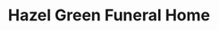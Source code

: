 ---
title: "Hazel Green Funeral Home"
url: /hazel-green/hazel-green-funeral-home/
shop: Bestattungen
---